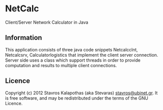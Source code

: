 # NetCalc

Client/Server Network Calculator in Java

## Information

This application consists of three java code snippets Netcalcclnt, Netcalcsrv, Calculatorlogistics that implement the client server connection. Server side uses a class which support threads in order to provide computation and results to multiple client connections.

## Licence

Copyright (c) 2012 Stavros Kalapothas (aka Stevaras) <stavros@ubinet.gr>.
It is free software, and may be redistributed under the terms of the GNU Licence.
